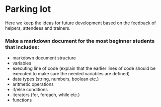 # Parking lot

Here we keep the ideas for future development based on the feedback of helpers, attendees and trainers.

### Make a markdown document for the most beginner students that includes:
- markdown document structure
- variables
- executing line of code (explain that the earlier lines of code should be executed to make sure the needed variables are defined)
- data types (string, numbers, boolean etc.)
- aritmetic operations
- if/else conditions
- iterators (for, foreach, while etc.)
- functions
